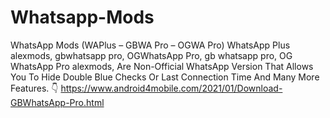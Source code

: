 # Whatsapp-Mods
WhatsApp Mods (WAPlus – GBWA Pro – OGWA Pro)
WhatsApp Plus alexmods, gbwhatsapp pro, OGWhatsApp Pro, gb whatsapp pro, OG WhatsApp Pro alexmods,
 Are Non-Official WhatsApp Version That Allows You To Hide Double Blue Checks Or Last Connection Time And Many More Features.
👇 
https://www.android4mobile.com/2021/01/Download-GBWhatsApp-Pro.html
